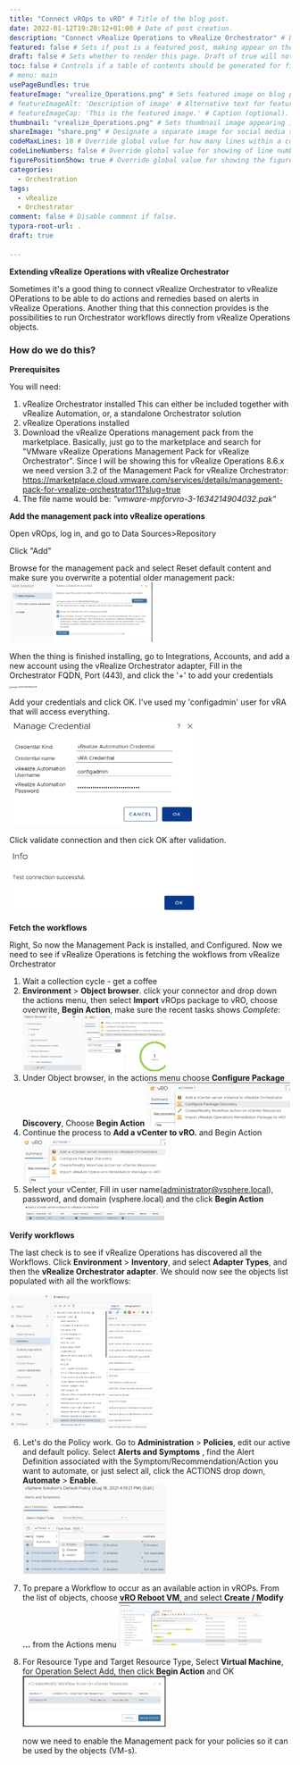 ```yaml
---
title: "Connect vROps to vRO" # Title of the blog post.
date: 2022-01-12T19:20:12+01:00 # Date of post creation.
description: "Connect vRealize Operations to vRealize Orchestrator" # Description used for search engine.
featured: false # Sets if post is a featured post, making appear on the home page side bar.
draft: false # Sets whether to render this page. Draft of true will not be rendered.
toc: false # Controls if a table of contents should be generated for first-level links automatically.
# menu: main
usePageBundles: true
featureImage: "vrealize_Operations.png" # Sets featured image on blog post.
# featureImageAlt: 'Description of image' # Alternative text for featured image.
# featureImageCap: 'This is the featured image.' # Caption (optional).
thumbnail: "vrealize_Operations.png" # Sets thumbnail image appearing inside card on homepage.
shareImage: "share.png" # Designate a separate image for social media sharing.
codeMaxLines: 10 # Override global value for how many lines within a code block before auto-collapsing.
codeLineNumbers: false # Override global value for showing of line numbers within code block.
figurePositionShow: true # Override global value for showing the figure label.
categories:
  - Orchestration
tags:
  - vRealize
  - Orchestrator
comment: false # Disable comment if false.
typora-root-url: .
draft: true

---
```


**Extending vRealize Operations with vRealize Orchestrator**

Sometimes it's a good thing to connect vRealize Orchestrator to vRealize OPerations to be able to do actions and remedies based on alerts in vRealize Operations. Another thing that this connection provides is the possibilities to run Orchestrator workflows directly from vRealize Operations objects. 

### How do we do this?

**Prerequisites**

You will need:

1. vRealize Orchestrator installed
   This can either be included together with vRealize Automation, or, a standalone Orchestrator solution
2. vRealize Operations installed
3. Download the vRealize Operations management pack from the marketplace. Basically, just go to the marketplace and search for "VMware vRealize Operations Management Pack for vRealize Orchestrator". Since I will be showing this for vRealize Operations 8.6.x we need version 3.2 of the Management Pack for vRealize Orchestrator: https://marketplace.cloud.vmware.com/services/details/management-pack-for-vrealize-orchestrator11?slug=true
4. The file name would be: *"vmware-mpforvro-3-1634214904032.pak"* 

**Add the management pack into vRealize operations**

Open vROps, log in, and go to Data Sources>Repository

Click "Add"

Browse for the management pack and select Reset default content and make sure you overwrite a potential older management pack: <img src="Screenshot%202022-01-12%2021.05.21.jpg" alt="Screenshot 2022-01-12 21.05.21" style="zoom:25%;" /> 

When the thing is finished installing, go to Integrations, Accounts, and add a new account using the vRealize Orchestrator adapter, Fill in the Orchestrator FQDN, Port (443), and click the '+' to add your credentials
<img src="/../../post/2022-01-12/image-20220112211924278.png" alt="image-20220112211924278" style="zoom:25%;" />

Add your credentials and click OK. I've used my 'configadmin' user for vRA that will access everything.
<img src="./image-20220112212050223.png" alt="image-20220112212050223" style="zoom:33%;" />

Click validate connection and then cick OK after validation. 
<img src="image-20220112212153479.png" alt="image-20220112212153479" style="zoom:33%;" />



**Fetch the workflows**

Right, So now the Management Pack is installed, and Configured. Now we need to see if vRealize Operations is fetching the wokflows from vRealize Orchestrator

1. Wait a collection cycle - get a coffee
2. **Environment** > **Object browser**. click your connector and drop down the actions menu, then select **Import** vROps package to vRO, choose overwrite, **Begin Action**, make sure the recent tasks shows *Complete*: 
   <img src="image-20220112214909488.png" alt="image-20220112214909488" style="zoom:25%;" />
3. Under Object browser, in the actions menu choose **Configure Package Discovery**, Choose **Begin Action** 
   <img src="image-20220112215322822.png" alt="image-20220112215322822" style="zoom: 25%;" />
4. Continue the process to **Add a vCenter to vRO.** and Begin Action
   <img src="image-20220112215539969.png" alt="image-20220112215539969" style="zoom:25%;" />
5. Select your vCenter, Fill in user name(administrator@vsphere.local), password, and domain (vsphere.local) and the click **Begin Action**
   <img src="image-20220112215833804.png" alt="image-20220112215833804" style="zoom:25%;" />

**Verify workflows** 

The last check is to see if vRealize Operations has discovered all the Workflows. Click **Environment** > **Inventory**, and select **Adapter Types**, and then the **vRealize Orchestrator adapter**. We should now see the objects list populated with all the workflows:

<img src="image-20220112220335041.png" alt="image-20220112220335041" style="zoom:25%;" />

6. Let's do the Policy work. Go to **Administration** > **Policies**, edit our active and default policy.  Select **Alerts and Symptoms** , find the Alert Definition associated with the Symptom/Recommendation/Action you want to automate, or just select all, click the ACTIONS drop down, **Automate** > **Enable**.  
   <img src="image-20220112224402563.png" alt="image-20220112224402563" style="zoom:25%;" />
   
7. To prepare a Workflow to occur as an available action in vROPs.  From the list of objects, choose **vRO Reboot VM**, and select **Create / Modify ...** from the Actions menu
   <img src="image-20220112221127108.png" alt="image-20220112221127108" style="zoom:25%;" />
   
8. For Resource Type and Target Resource Type, Select **Virtual Machine**, for Operation Select Add, then click **Begin Action** and OK
   <img src="image-20220112222224962.png" alt="image-20220112222224962" style="zoom:25%;" />
   
   
   
   
   
    now we need to enable the Management pack for your policies so it can be used by the objects (VM-s). 



 

  
